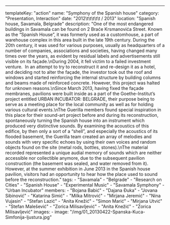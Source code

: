 ---
  templateKey: "action"
  name: "Symphony of the Spanish house"
  category: "Presentation, Interaction"
  date: "2012\t\t\t\t\t /   2013"
  location: "Spanish house, Savamala, Belgrade"
  description: "One of the most endangered buildings in Savamala can be found on 2 Braće Krsmanovića Street. Known as the “Spanish House”, it was formerly used as a customhouse, a part of warehouse complex in this area built in the late 19th century. During the 20th century, it was used for various purposes, usually as headquarters of a number of companies, associations and societies, having changed many times over the years, as evident by residual labels and advertisements still visible on its façade.\nDuring 2004, it fell victim to a failed investment venture.  In an attempt to try to reconstruct it and re-design it as a hotel, and deciding not to alter the façade, the investor took out the roof and windows and started reinforcing the internal structure by building columns and beams made of reinforced concrete. However, this project was halted for unknown reasons.\nSince March 2013, having fixed the façade membranes, pavilions were built inside as a part of the Goethe-Institut’s project entitled URBAN INCUBATOR: BELGRADE, their purpose being to serve as a meeting place for the local community as well as for holding various cultural events.\nThe Guerilla members found special inspiration in this place for their sound-art project before and during its reconstruction, spontaneously turning the Spanish house into an instrument which produced very distinctive sounds. By examining the acoustics of this edifice, by then only a sort of a “shell”, and especially the acoustics of its flooded basement, the Guerilla team created an array of melodies and sounds with very specific echoes by using their own voices and random objects found on the site (metal rods, bottles, stones).\nThe material recorded represented a unique audial memory of sounds which are neither accessible nor collectible anymore, due to the subsequent pavilion construction (the basement was sealed, and water removed from it). However, at the summer exhibition in June 2013 in the Spanish house pavilion, visitors had an opportunity to hear how the place used to sound before the reconstruction."
  tags:
    - "Savamala"
    - "Belgrade"
    - "Research on Cities"
    - "Spanish House"
    - "Experimental Music"
    - "Savamala Symphony"
    - "Urban Incubator"
  members:
    - "Bojana Babić"
    - "Dajana Đuka"
    - "Jovana Sibinović"
    - "Katarina Simić"
    - "Milka Mitrović"
    - "Mirjana Jeremić"
    - "Nina Vujasin"
    - "Stefan Lazić"
    - "Anita Knežić"
    - "Simon Marić"
    - "Mirjana Utvić"
    - "Stefan Malešević"
    - "Zorica Milisavljević"
    - "Anita Knežić"
    - "Zorica Milisavljević"
  images:
    -
      image: "/img/01_20130422-Spanska-Kuca-Simfonija-ljustura.jpg"
